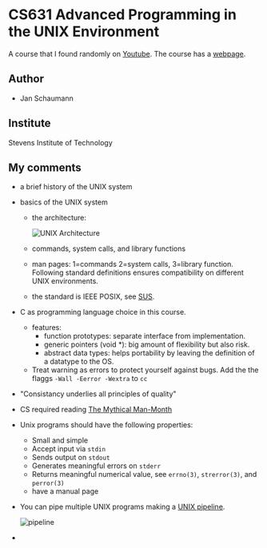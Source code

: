 # CS631 Advanced Programming in the UNIX Environment
A course that I found randomly on [Youtube](https://www.youtube.com/playlist?list=PL0qfF8MrJ-jxMfirAdxDs9zIiBg2Wug0z). The course has a [webpage](https://stevens.netmeister.org/631/).

## Author
- Jan Schaumann

## Institute
Stevens Institute of Technology

## My comments
- a brief history of the UNIX system
- basics of the UNIX system
  - the architecture:
 
    ![UNIX Architecture](https://notes.shichao.io/apue/figure_1.1.png "The UNIX Architecture")
  - commands, system calls, and library functions
  - man pages: 1=commands 2=system calls, 3=library function. Following standard definitions ensures compatibility on different UNIX environments.
  - the standard is IEEE POSIX, see [SUS](https://pubs.opengroup.org/onlinepubs/9799919799/).
- C as programming language choice in this course.
  - features:
    - function prototypes: separate interface from implementation.
    - generic pointers (void *): big amount of flexibility but also risk.
    - abstract data types: helps portability by leaving the definition of a datatype to the OS.
  - Treat warning as errors to protect yourself against bugs. Add the the flaggs `-Wall -Eerror -Wextra` to `cc`
- "Consistancy underlies all principles of quality"
- CS required reading [The Mythical Man-Month](https://en.wikipedia.org/wiki/The_Mythical_Man-Month)
- Unix programs should have the following properties:
  - Small and simple
  - Accept input via `stdin`
  - Sends output on `stdout`
  - Generates meaningful errors on `stderr`
  - Returns meaningful numerical value, see `errno(3)`, `strerror(3)`, and `perror(3)`
  - have a manual page
- You can pipe multiple UNIX programs making a [UNIX pipeline](https://en.wikipedia.org/wiki/Pipeline_(Unix)).
  
  ![pipeline](https://upload.wikimedia.org/wikipedia/commons/f/f6/Pipeline.svg "The UNIX pipeline")
- 
